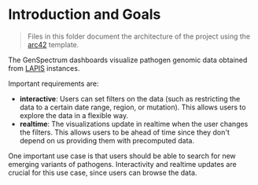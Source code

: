 # Introduction and Goals

> Files in this folder document the architecture of the project using the [arc42](https://arc42.org/) template.

The GenSpectrum dashboards visualize pathogen genomic data obtained from [LAPIS](https://github.com/GenSpectrum/LAPIS) instances.

Important requirements are:

* **interactive**: 
  Users can set filters on the data (such as restricting the data to a certain date range, region, or mutation).
  This allows users to explore the data in a flexible way.
* **realtime**:
  The visualizations update in realtime when the user changes the filters.
  This allows users to be ahead of time since they don't depend on us providing them with precomputed data.
  
One important use case is that users should be able to search for new emerging variants of pathogens.
Interactivity and realtime updates are crucial for this use case,
since users can browse the data.

